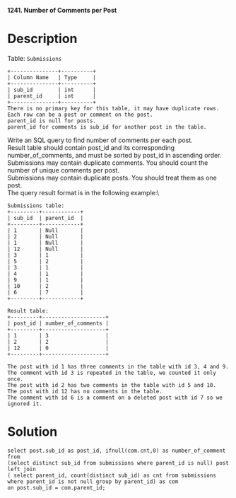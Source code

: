 **1241. Number of Comments per Post**

# Description

Table: ``Submissions``

```
+---------------+----------+
| Column Name   | Type     |
+---------------+----------+
| sub_id        | int      |
| parent_id     | int      |
+---------------+----------+
There is no primary key for this table, it may have duplicate rows.
Each row can be a post or comment on the post.
parent_id is null for posts.
parent_id for comments is sub_id for another post in the table.
```
Write an SQL query to find number of comments per each post.\
Result table should contain post_id and its corresponding number_of_comments, and must be sorted by post_id in ascending order.\
Submissions may contain duplicate comments. You should count the number of unique comments per post.\
Submissions may contain duplicate posts. You should treat them as one post.\
The query result format is in the following example:\

```
Submissions table:
+---------+------------+
| sub_id  | parent_id  |
+---------+------------+
| 1       | Null       |
| 2       | Null       |
| 1       | Null       |
| 12      | Null       |
| 3       | 1          |
| 5       | 2          |
| 3       | 1          |
| 4       | 1          |
| 9       | 1          |
| 10      | 2          |
| 6       | 7          |
+---------+------------+

Result table:
+---------+--------------------+
| post_id | number_of_comments |
+---------+--------------------+
| 1       | 3                  |
| 2       | 2                  |
| 12      | 0                  |
+---------+--------------------+

The post with id 1 has three comments in the table with id 3, 4 and 9. The comment with id 3 is repeated in the table, we counted it only once.
The post with id 2 has two comments in the table with id 5 and 10.
The post with id 12 has no comments in the table.
The comment with id 6 is a comment on a deleted post with id 7 so we ignored it.
```

# Solution 

```
select post.sub_id as post_id, ifnull(com.cnt,0) as number_of_comment from
(select distinct sub_id from submissions where parent_id is null) post left join
( select parent_id, count(distinct sub_id) as cnt from submissions where parent_id is not null group by parent_id) as com 
on post.sub_id = com.parent_id;
```




